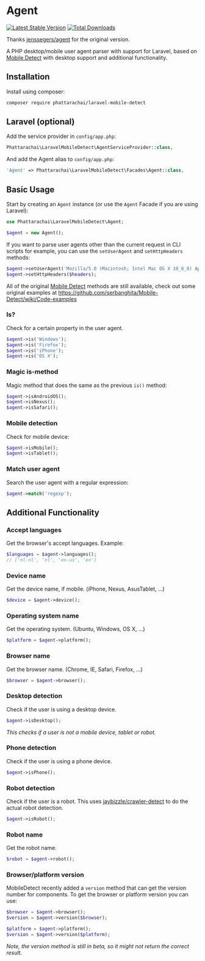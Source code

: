 Agent
=====

[![Latest Stable Version](https://img.shields.io/packagist/v/phattarachai/laravel-mobile-detect.svg)](https://packagist.org/packages/phattarachai/laravel-mobile-detect)
[![Total Downloads](https://img.shields.io/packagist/dt/phattarachai/laravel-mobile-detect.svg)](https://packagist.org/packages/phattarachai/laravel-mobile-detect)

Thanks  [jenssegers/agent](https://github.com/jenssegers/agent) for the original version.

A PHP desktop/mobile user agent parser with support for Laravel, based
on [Mobile Detect](https://github.com/serbanghita/Mobile-Detect) with desktop support and additional functionality.


Installation
------------

Install using composer:

```bash
composer require phattarachai/laravel-mobile-detect
```

Laravel (optional)
------------------

Add the service provider in `config/app.php`:

```php
Phattarachai\LaravelMobileDetect\AgentServiceProvider::class,
```

And add the Agent alias to `config/app.php`:

```php
'Agent' => Phattarachai\LaravelMobileDetect\Facades\Agent::class,
```

Basic Usage
-----------

Start by creating an `Agent` instance (or use the `Agent` Facade if you are using Laravel):

```php
use Phattarachai\LaravelMobileDetect\Agent;

$agent = new Agent();
```

If you want to parse user agents other than the current request in CLI scripts for example, you can use
the `setUserAgent` and `setHttpHeaders` methods:

```php
$agent->setUserAgent('Mozilla/5.0 (Macintosh; Intel Mac OS X 10_6_8) AppleWebKit/537.13+ (KHTML, like Gecko) Version/5.1.7 Safari/534.57.2');
$agent->setHttpHeaders($headers);
```

All of the original [Mobile Detect](https://github.com/serbanghita/Mobile-Detect) methods are still available, check out
some original examples at https://github.com/serbanghita/Mobile-Detect/wiki/Code-examples

### Is?

Check for a certain property in the user agent.

```php
$agent->is('Windows');
$agent->is('Firefox');
$agent->is('iPhone');
$agent->is('OS X');
```

### Magic is-method

Magic method that does the same as the previous `is()` method:

```php
$agent->isAndroidOS();
$agent->isNexus();
$agent->isSafari();
```

### Mobile detection

Check for mobile device:

```php
$agent->isMobile();
$agent->isTablet();
```

### Match user agent

Search the user agent with a regular expression:

```php
$agent->match('regexp');
```

Additional Functionality
------------------------

### Accept languages

Get the browser's accept languages. Example:

```php
$languages = $agent->languages();
// ['nl-nl', 'nl', 'en-us', 'en']
```

### Device name

Get the device name, if mobile. (iPhone, Nexus, AsusTablet, ...)

```php
$device = $agent->device();
```

### Operating system name

Get the operating system. (Ubuntu, Windows, OS X, ...)

```php
$platform = $agent->platform();
```

### Browser name

Get the browser name. (Chrome, IE, Safari, Firefox, ...)

```php
$browser = $agent->browser();
```

### Desktop detection

Check if the user is using a desktop device.

```php
$agent->isDesktop();
```

*This checks if a user is not a mobile device, tablet or robot.*

### Phone detection

Check if the user is using a phone device.

```php
$agent->isPhone();
```

### Robot detection

Check if the user is a robot. This uses [jaybizzle/crawler-detect](https://github.com/JayBizzle/Crawler-Detect) to do
the actual robot detection.

```php
$agent->isRobot();
```

### Robot name

Get the robot name.

```php
$robot = $agent->robot();
```

### Browser/platform version

MobileDetect recently added a `version` method that can get the version number for components. To get the browser or
platform version you can use:

```php
$browser = $agent->browser();
$version = $agent->version($browser);

$platform = $agent->platform();
$version = $agent->version($platform);
```

*Note, the version method is still in beta, so it might not return the correct result.*
